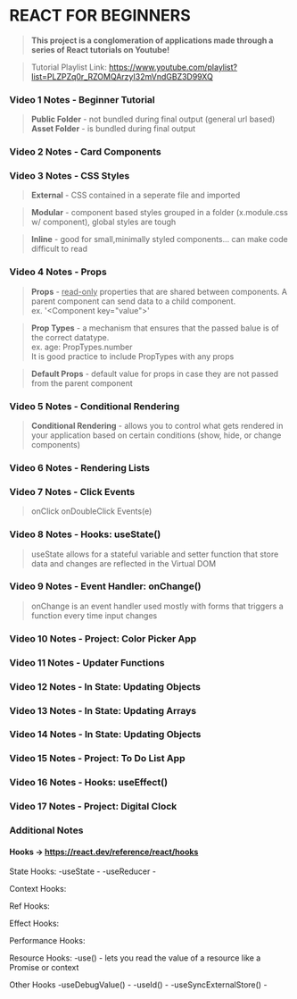 # REACT FOR BEGINNERS
> **This project is a conglomeration of applications made through a series of React tutorials on Youtube!**

> Tutorial Playlist Link: https://www.youtube.com/playlist?list=PLZPZq0r_RZOMQArzyI32mVndGBZ3D99XQ

### Video 1 Notes - Beginner Tutorial
> **Public Folder** - not bundled during final output (general url based)
> **Asset Folder** - is bundled during final output 

### Video 2 Notes - Card Components


### Video 3 Notes - CSS Styles
> **External** - CSS contained in a seperate file and imported

> **Modular** - component based styles grouped in a folder (x.module.css w/ component), global styles are tough

> **Inline** - good for small,minimally styled components... can make code difficult to read

### Video 4 Notes - Props
> **Props** - <ins>read-only</ins> properties that are shared between components. A parent component can send data to a child component.<br/> ex. '\<Component key="value">'
>

> **Prop Types** - a mechanism that ensures that the passed balue is of the correct datatype. <br/> ex. age: PropTypes.number <br/> It is good practice to include PropTypes with any props

> **Default Props** - default value for props in case they are not passed from the parent component

### Video 5 Notes - Conditional Rendering
> **Conditional Rendering** - allows you to control what gets rendered in your application based on certain conditions (show, hide, or change components)

### Video 6 Notes - Rendering Lists


### Video 7 Notes - Click Events
> onClick
> onDoubleClick
> Events(e)
### Video 8 Notes - Hooks: useState()
> useState allows for a stateful variable and setter function that store data and changes are reflected in the Virtual DOM 
### Video 9 Notes - Event Handler: onChange()
> onChange is an event handler used mostly with forms that triggers a function every time input changes
### Video 10 Notes - Project: Color Picker App
### Video 11 Notes - Updater Functions
### Video 12 Notes - In State: Updating Objects
### Video 13 Notes - In State: Updating Arrays
### Video 14 Notes - In State: Updating Objects
### Video 15 Notes - Project: To Do List App
### Video 16 Notes - Hooks: useEffect()
### Video 17 Notes - Project: Digital Clock

### Additional Notes
#### Hooks -> https://react.dev/reference/react/hooks
State Hooks:
-useState - 
-useReducer - 

Context Hooks:

Ref Hooks:

Effect Hooks:

Performance Hooks:

Resource Hooks:
-use() - lets you read the value of a resource like a Promise or context

Other Hooks
-useDebugValue() - 
-useId() - 
-useSyncExternalStore() - 